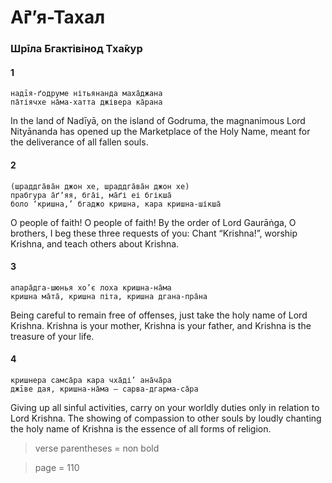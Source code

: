 # А̄ґʼя-Тахал

### Шрīла Бгактівінод Тха̄кур

#### 1

    надīя-ґодруме нітьянанда маха̄джана
    па̄тіячхе на̄ма-хатта джівера ка̄рана

In the land of Nadīyā, on the island of Godruma, the magnanimous Lord Nityānanda has opened up the Marketplace of the Holy Name, meant for the deliverance of all fallen souls.

#### 2

    (шраддга̄ва̄н джон хе, шраддга̄ва̄н джон хе)
    прабгура а̄ґʼяя, бга̄і, ма̄ґі еі бгікша̄
    боло ‘кришна,’ бгаджо кришна, кара кришна-шікша̄

O people of faith! O people of faith! By the order of Lord Gaurāṅga, O brothers, I beg these three requests of you: Chant “Krishna!”, worship Krishna, and teach others about Krishna.

#### 3

    апара̄дга-шюнья хо’є лоха кришна-на̄ма
    кришна ма̄та̄, кришна піта, кришна дгана-пра̄на

Being careful to remain free of offenses, just take the holy name of Lord Krishna. Krishna is your mother, Krishna is your father, and Krishna is the treasure of your life.

#### 4

    кришнера самса̄ра кара чха̄ді’ ана̄ча̄ра
    джīве дая, кришна-на̄ма – сарва-дгарма-са̄ра

Giving up all sinful activities, carry on your worldly duties only in relation to Lord Krishna. The showing of compassion to other souls by loudly chanting the holy name of Krishna is the essence of all forms of religion.

> verse parentheses = non bold


> page = 110